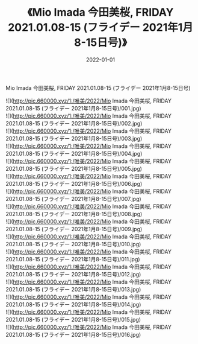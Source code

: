 ﻿---
layout: post
title:  《Mio Imada 今田美桜, FRIDAY 2021.01.08-15 (フライデー 2021年1月8-15日号)》
date:   2022-01-01
img: http://pic.660000.xyz/1:/唯美/2022/Mio Imada 今田美桜, FRIDAY 2021.01.08-15 (フライデー 2021年1月8-15日号)/000.jpg
categories: [美女, 清纯, 唯美]
---

Mio Imada 今田美桜, FRIDAY 2021.01.08-15 (フライデー 2021年1月8-15日号)

  ![](http://pic.660000.xyz/1:/唯美/2022/Mio Imada 今田美桜, FRIDAY 2021.01.08-15 (フライデー 2021年1月8-15日号)/001.jpg) <br> ![](http://pic.660000.xyz/1:/唯美/2022/Mio Imada 今田美桜, FRIDAY 2021.01.08-15 (フライデー 2021年1月8-15日号)/002.jpg) <br> ![](http://pic.660000.xyz/1:/唯美/2022/Mio Imada 今田美桜, FRIDAY 2021.01.08-15 (フライデー 2021年1月8-15日号)/003.jpg) <br> ![](http://pic.660000.xyz/1:/唯美/2022/Mio Imada 今田美桜, FRIDAY 2021.01.08-15 (フライデー 2021年1月8-15日号)/004.jpg) <br> ![](http://pic.660000.xyz/1:/唯美/2022/Mio Imada 今田美桜, FRIDAY 2021.01.08-15 (フライデー 2021年1月8-15日号)/005.jpg) <br> ![](http://pic.660000.xyz/1:/唯美/2022/Mio Imada 今田美桜, FRIDAY 2021.01.08-15 (フライデー 2021年1月8-15日号)/006.jpg) <br> ![](http://pic.660000.xyz/1:/唯美/2022/Mio Imada 今田美桜, FRIDAY 2021.01.08-15 (フライデー 2021年1月8-15日号)/007.jpg) <br> ![](http://pic.660000.xyz/1:/唯美/2022/Mio Imada 今田美桜, FRIDAY 2021.01.08-15 (フライデー 2021年1月8-15日号)/008.jpg) <br> ![](http://pic.660000.xyz/1:/唯美/2022/Mio Imada 今田美桜, FRIDAY 2021.01.08-15 (フライデー 2021年1月8-15日号)/009.jpg) <br> ![](http://pic.660000.xyz/1:/唯美/2022/Mio Imada 今田美桜, FRIDAY 2021.01.08-15 (フライデー 2021年1月8-15日号)/010.jpg) <br> ![](http://pic.660000.xyz/1:/唯美/2022/Mio Imada 今田美桜, FRIDAY 2021.01.08-15 (フライデー 2021年1月8-15日号)/011.jpg) <br> ![](http://pic.660000.xyz/1:/唯美/2022/Mio Imada 今田美桜, FRIDAY 2021.01.08-15 (フライデー 2021年1月8-15日号)/012.jpg) <br> ![](http://pic.660000.xyz/1:/唯美/2022/Mio Imada 今田美桜, FRIDAY 2021.01.08-15 (フライデー 2021年1月8-15日号)/013.jpg) <br> ![](http://pic.660000.xyz/1:/唯美/2022/Mio Imada 今田美桜, FRIDAY 2021.01.08-15 (フライデー 2021年1月8-15日号)/014.jpg) <br> ![](http://pic.660000.xyz/1:/唯美/2022/Mio Imada 今田美桜, FRIDAY 2021.01.08-15 (フライデー 2021年1月8-15日号)/015.jpg) <br> ![](http://pic.660000.xyz/1:/唯美/2022/Mio Imada 今田美桜, FRIDAY 2021.01.08-15 (フライデー 2021年1月8-15日号)/016.jpg) <br>